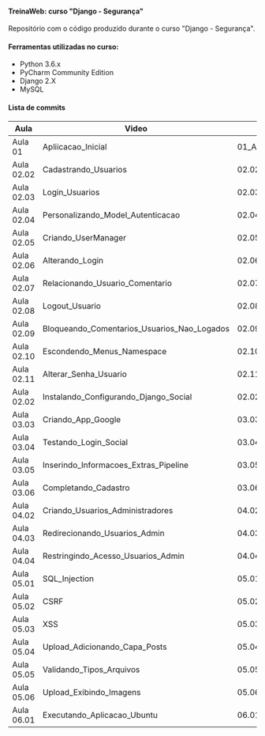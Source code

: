 #### TreinaWeb: curso "Django - Segurança"

Repositório com o código produzido durante o curso "Django - Segurança".

#### Ferramentas utilizadas no curso:

- Python 3.6.x
- PyCharm Community Edition
- Django 2.X
- MySQL

#### Lista de commits
Aula | Video | Commit | Link 
------ | ------ | ------ | ------ 
Aula 01 | Apliicacao_Inicial | 01_Aplicacao_Inicial | [Download](https://github.com/treinaweb/treinaweb-django-seguranca/archive/47cb0ea93f7e7f1bc39f17f67239486732a4526a.zip) 
Aula 02.02 | Cadastrando_Usuarios | 02.02_Cadastrando_Usuarios | [Download](https://github.com/treinaweb/treinaweb-django-seguranca/archive/6b4b435e440ff62c88f21eb0fb8f8cb24733e498.zip) 
Aula 02.03 | Login_Usuarios | 02.03_Login_Usuarios | [Download](https://github.com/treinaweb/treinaweb-django-seguranca/archive/1fee670970f28e377e382c8e5a051f5b749a3fb5.zip) 
Aula 02.04 | Personalizando_Model_Autenticacao | 02.04_Personalizando_Model_Autenticacao | [Download](https://github.com/treinaweb/treinaweb-django-seguranca/archive/308d016789ef65a6466ce10360d2fc55cadeace4.zip) 
Aula 02.05 | Criando_UserManager | 02.05_Criando_UserManager | [Download](https://github.com/treinaweb/treinaweb-django-seguranca/archive/8a74b5a62eeb508a3ddf16c59e03df58a313d11e.zip) 
Aula 02.06 | Alterando_Login | 02.06_Alterando_Login | [Download](https://github.com/treinaweb/treinaweb-django-seguranca/archive/0cd0771a9de9c5fbf8a264a0493afa7bb31839af.zip) 
Aula 02.07 | Relacionando_Usuario_Comentario | 02.07_Relacionando_Usuario_Comentario | [Download](https://github.com/treinaweb/treinaweb-django-seguranca/archive/44f59851334210da7e23a6201ea7110b2bfc3169.zip) 
Aula 02.08 | Logout_Usuario | 02.08_Logout_Usuario | [Download](https://github.com/treinaweb/treinaweb-django-seguranca/archive/f2ddf83d92c27f2b3260a438ee6d76e1e0084da5.zip) 
Aula 02.09 | Bloqueando_Comentarios_Usuarios_Nao_Logados | 02.09_Bloqueando_Comentarios_Usuarios_Nao_Logados | [Download](https://github.com/treinaweb/treinaweb-django-seguranca/archive/e990fc46cc6ddac2305f872ea99801f2d07c124d.zip) 
Aula 02.10 | Escondendo_Menus_Namespace | 02.10_Escondendo_Menus_Namespace | [Download](https://github.com/treinaweb/treinaweb-django-seguranca/archive/49c2ff949426cc452d9b4395ac384d6288b723f2.zip) 
Aula 02.11 | Alterar_Senha_Usuario | 02.11_Alterar_Senha_Usuario | [Download](https://github.com/treinaweb/treinaweb-django-seguranca/archive/a6a40889b7f27f96863de15f4974f6870ed20dcb.zip) 
Aula 02.02 | Instalando_Configurando_Django_Social | 02.02_Instalando_Configurando_Django_Social | [Download](https://github.com/treinaweb/treinaweb-django-seguranca/archive/f0d9ac0b15cc1d5c2b56eeb4b7cce0f5fbdc73a0.zip) 
Aula 03.03 | Criando_App_Google | 03.03_Criando_App_Google | [Download](https://github.com/treinaweb/treinaweb-django-seguranca/archive/26680d4942baf34876e26c7013ad132aaa917a00.zip) 
Aula 03.04 | Testando_Login_Social | 03.04_Testando_Login_Social | [Download](https://github.com/treinaweb/treinaweb-django-seguranca/archive/65752eb600c82cb6c33229c1ba62dce3ba80638b.zip) 
Aula 03.05 | Inserindo_Informacoes_Extras_Pipeline | 03.05_Inserindo_Informacoes_Extras_Pipeline | [Download](https://github.com/treinaweb/treinaweb-django-seguranca/archive/3b896155eee8031ad0ebc85b08172daa460f3e6f.zip) 
Aula 03.06 | Completando_Cadastro | 03.06_Completando_Cadastro | [Download](https://github.com/treinaweb/treinaweb-django-seguranca/archive/db684492fe9905939b9b2cebe2a7247c2b0ad9d7.zip) 
Aula 04.02 | Criando_Usuarios_Administradores | 04.02_Criando_Usuarios_Administradores | [Download](https://github.com/treinaweb/treinaweb-django-seguranca/archive/69d784bb414fd5904de1b1360f16894a49c76767.zip) 
Aula 04.03 | Redirecionando_Usuarios_Admin | 04.03_Redirecionando_Usuarios_Admin | [Download](https://github.com/treinaweb/treinaweb-django-seguranca/archive/bc07af7c439173dd0ea09702144f2da799e16318.zip) 
Aula 04.04 | Restringindo_Acesso_Usuarios_Admin | 04.04_Restringindo_Acesso_Usuarios_Admin | [Download](https://github.com/treinaweb/treinaweb-django-seguranca/archive/ab9e70bc9ac2df95ba60d110e4d0ce1a66ffd1fb.zip) 
Aula 05.01 | SQL_Injection | 05.01_SQL_Injection | [Download](https://github.com/treinaweb/treinaweb-django-seguranca/archive/89ac740c0b2c3932d6bdb5a755a445de8367efa7.zip) 
Aula 05.02 | CSRF | 05.02_CSRF | [Download](https://github.com/treinaweb/treinaweb-django-seguranca/archive/3486f2fc13cbbfe060df5b76794ece519f3bc29e.zip) 
Aula 05.03 | XSS | 05.03_XSS | [Download](https://github.com/treinaweb/treinaweb-django-seguranca/archive/368850f593f9641a7143f7908d823af28285f70e.zip) 
Aula 05.04 | Upload_Adicionando_Capa_Posts | 05.04_Upload_Adicionando_Capa_Posts | [Download](https://github.com/treinaweb/treinaweb-django-seguranca/archive/52f02db56301e8b34e8580631c2f9189aaa4233e.zip) 
Aula 05.05 | Validando_Tipos_Arquivos | 05.05_Validando_Tipos_Arquivos | [Download](https://github.com/treinaweb/treinaweb-django-seguranca/archive/a73e068505bca43d5d5b0914c481854342efd40b.zip) 
Aula 05.06 | Upload_Exibindo_Imagens | 05.06_Upload_Exibindo_Imagens | [Download](https://github.com/treinaweb/treinaweb-django-seguranca/archive/1712efd026cd87d09678e5c15622e406adb10339.zip) 
Aula 06.01 | Executando_Aplicacao_Ubuntu | 06.01_Executando_Aplicacao_Ubuntu | [Download](https://github.com/treinaweb/treinaweb-django-seguranca/archive/09a2431431af1efddcf338c6edb7fb75f4bd56f8.zip) 
